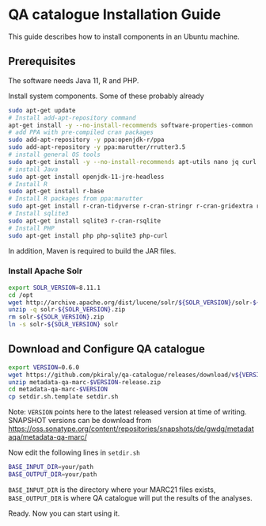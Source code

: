 # QA catalogue Installation Guide

This guide describes how to install components in an Ubuntu machine.

## Prerequisites

The software needs Java 11, R and PHP.

Install system components. Some of these probably already

```bash
sudo apt-get update
# Install add-apt-repository command
apt-get install -y --no-install-recommends software-properties-common
# add PPA with pre-compiled cran packages
sudo add-apt-repository -y ppa:openjdk-r/ppa
sudo add-apt-repository -y ppa:marutter/rrutter3.5
# install general OS tools
sudo apt-get install -y --no-install-recommends apt-utils nano jq curl openssl less wget unzip
# install Java
sudo apt-get install openjdk-11-jre-headless
# Install R
sudo apt-get install r-base
# Install R packages from ppa:marutter
sudo apt-get install r-cran-tidyverse r-cran-stringr r-cran-gridextra r-cran-httr
# Install sqlite3
sudo apt-get install sqlite3 r-cran-rsqlite
# Install PHP
sudo apt-get install php php-sqlite3 php-curl
```

In addition, Maven is required to build the JAR files.

### Install Apache Solr

```bash
export SOLR_VERSION=8.11.1
cd /opt
wget http://archive.apache.org/dist/lucene/solr/${SOLR_VERSION}/solr-${SOLR_VERSION}.zip
unzip -q solr-${SOLR_VERSION}.zip
rm solr-${SOLR_VERSION}.zip
ln -s solr-${SOLR_VERSION} solr
```

## Download and Configure QA catalogue

```bash
export VERSION=0.6.0
wget https://github.com/pkiraly/qa-catalogue/releases/download/v${VERSION}/metadata-qa-marc-${VERSION}-release.zip
unzip metadata-qa-marc-$VERSION-release.zip
cd metadata-qa-marc-$VERSION
cp setdir.sh.template setdir.sh
```
Note: `VERSION` points here to the latest released version at time of writing. SNAPSHOT versions can be download from https://oss.sonatype.org/content/repositories/snapshots/de/gwdg/metadataqa/metadata-qa-marc/

Now edit the following lines in `setdir.sh`

```bash
BASE_INPUT_DIR=your/path
BASE_OUTPUT_DIR=your/path
```

`BASE_INPUT_DIR` is the directory where your MARC21 files exists, `BASE_OUTPUT_DIR` is where QA catalogue will put 
the results of the analyses.

Ready. Now you can start using it.
